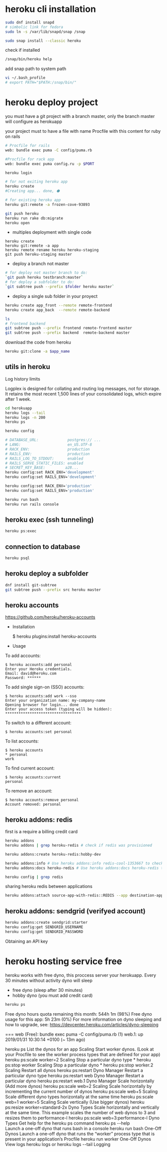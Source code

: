 # heroku cli installation

```bash
sudo dnf install snapd
# simbolic link for fedora
sudo ln -s /var/lib/snapd/snap /snap

sudo snap install --classic heroku
```

check if installed

```bash
/snap/bin/heroku help
```

add snap path to system path
```bash
vi ~/.bash_profile
# export PATH="$PATH:/snap/bin/"
```

# heroku deploy project

you must have a git project with a branch master, only the branch master will
configure as herokuapp

your project must to have a file with name Procfile with this content for ruby on rails

```bash
# Procfile for rails
web: bundle exec puma -C config/puma.rb

#Procfile for rack app
web: bundle exec puma config.ru -p $PORT
```

```bash
heroku login

# for not exiting heroku app
heroku create
#Creating app... done, ⬢

# for existing heroku app
heroku git:remote -a frozen-cove-93893

git push heroku
heroku run rake db:migrate
heroku open
```

- multiples deployment with single code

```base
heroku create
heroku git:remote -a app
heroku remote rename heroku heroku-staging
git push heroku-staging master
```

- deploy a branch not master

```bash
# for deploy not master branch to do:
`git push heroku testbranch:master`
# for deploy a subfolder to do:
`git subtree push --prefix $folder heroku master`
```

- deploy a single sub folder in your proyect

```bash
heroku create app_front --remote remote-frontend
heroku create app_back  --remote remote-backend

ls
# frontend backend
git subtree push --prefix frontend remote-frontend master
git subtree push --prefix backend  remote-backend master
```


download the code from heroku

```bash
heroku git:clone -a $app_name
```



## utils in heroku

Log history limits

Logplex is designed for collating and routing log messages, not for storage. It retains the most recent 1,500 lines of your consolidated logs, which expire after 1 week.

```bash
cd herokuapp
heroku logs --tail
heroku logs -n 200
heroku ps
```

```bash
heroku config

# DATABASE_URL:             postgres:// ...
# LANG:                     en_US.UTF-8
# RACK_ENV:                 production
# RAILS_ENV:                production
# RAILS_LOG_TO_STDOUT:      enabled
# RAILS_SERVE_STATIC_FILES: enabled
# SECRET_KEY_BASE:         a28...
heroku config:set RACK_ENV='development'
heroku config:set RAILS_ENV='development'

heroku config:set RACK_ENV='production'
heroku config:set RAILS_ENV='production'
```

```bash
heroku run bash
heroku run rails console
```

## heroku exec (ssh tunneling)

```bash
heroku ps:exec
```

## connection to database

```bash
heroku psql
```


## heroku deploy a subfolder

```bash
dnf install git-subtree
git subtree push --prefix src heroku master
```


## heroku accounts

https://github.com/heroku/heroku-accounts


- Installation

    $ heroku plugins:install heroku-accounts

- Usage

To add accounts:

    $ heroku accounts:add personal
    Enter your Heroku credentials.
    Email: david@heroku.com
    Password: ******

To add single sign-on (SSO) accounts:

    $ heroku accounts:add work --sso
    Enter your organization name: my-company-name
    Opening browser for login... done
    Enter your access token (typing will be hidden): **********************************

To switch to a different account:

    $ heroku accounts:set personal

To list accounts:

    $ heroku accounts
    * personal
    work

To find current account:

    $ heroku accounts:current
    personal

To remove an account:

    $ heroku accounts:remove personal
    Account removed: personal






## heroku addons: redis

first is a require a billing credit card

```bash
heroku addons
heroku addons | grep heroku-redis # check if redis was provisioned

heroku addons:create heroku-redis:hobby-dev

heroku addons:info # Use heroku addons:info redis-cool-1353667 to check 
heroku addons:docs heroku-redis # Use heroku addons:docs heroku-redis to view documentation

heroku config | grep redis
```

sharing heroku redis between applications

```bash
heroku addons:attach source-app-with-redis::REDIS --app destination-app-to-access-redis
```


## heroku addons: sendgrid (verifyed account)

```bash
heroku addons:create sendgrid:starter
heroku config:get SENDGRID_USERNAME
heroku config:get SENDGRID_PASSWORD
```

Obtaining an API key



# heroku hosting service free

heroku works with free dyno, this proccess server your herokuapp. Every 30 minutes without activity dyno will sleep

- free dyno (sleep after 30 minutes)
- hobby dyno (you must add credit card)

```bash
heroku ps
```

Free dyno hours quota remaining this month: 544h 1m (98%)
Free dyno usage for this app: 5h 23m (0%)
For more information on dyno sleeping and how to upgrade, see:
https://devcenter.heroku.com/articles/dyno-sleeping

=== web (Free): bundle exec puma -C config/puma.rb (1)
web.1: up 2019/01/31 10:30:14 +0100 (~ 13m ago)








heroku ps                       List the dynos for an app                                  Scaling
Start worker dynos. (Look at your Procfile to see the worker process types that are defined for your app)   heroku ps:scale worker=2    Scaling
Stop a particular dyno type *   heroku ps:stop worker   Scaling
Stop a particular dyno *    heroku ps:stop worker.2     Scaling
Restart all dynos   heroku ps:restart   Dyno Manager
Restart a particular dyno type  heroku ps:restart web   Dyno Manager
Restart a particular dyno   heroku ps:restart web.1     Dyno Manager
Scale horizontally (Add more dynos)     heroku ps:scale web=2   Scaling
Scale horizontally by incrementing the current number of dynos  heroku ps:scale web+5   Scaling
Scale different dyno types horizontally at the same time    heroku ps:scale web=1 worker=5  Scaling
Scale vertically (Use bigger dynos)     heroku ps:resize worker=standard-2x     Dyno Types
Scale horizontally and vertically at the same time. This example scales the number of web dynos to 3 and resizes them to performance-l  heroku ps:scale web=3:performance-l     Dyno Types
Get help for the heroku ps command  heroku ps --help    
Launch a one-off dyno that runs bash in a console   heroku run bash     One-Off Dynos
Launch a one-off dyno that runs the “worker” process type that is present in your application’s Procfile    heroku run worker   One-Off Dynos
View logs   heroku logs or heroku logs --tail   Logging